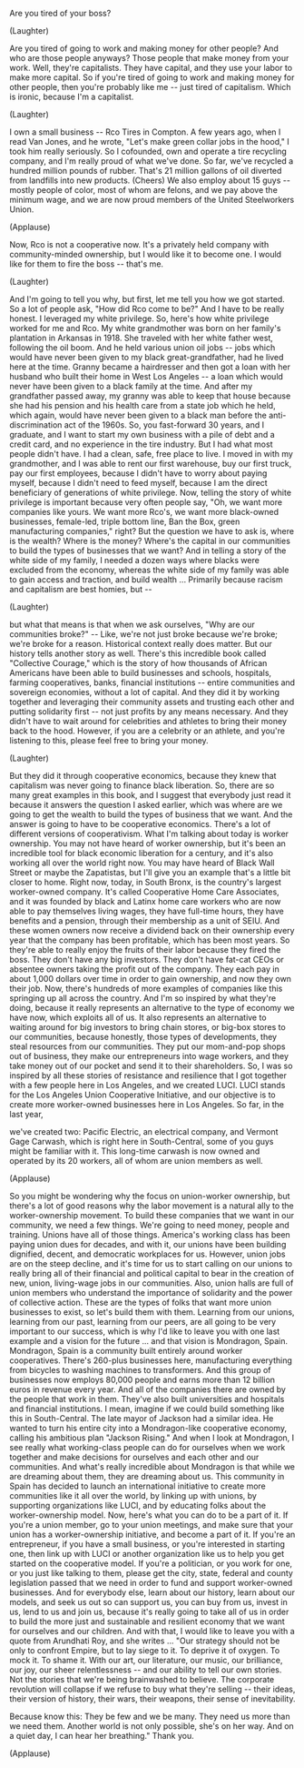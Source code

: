 
Are you tired of your boss?

(Laughter)

Are you tired of going to work
and making money for other people?
And who are those people anyways?
Those people that make
money from your work.
Well, they&#39;re capitalists.
They have capital,
and they use your labor
to make more capital.
So if you&#39;re tired of going to work
and making money for other people,
then you&#39;re probably like me --
just tired of capitalism.
Which is ironic, because I&#39;m a capitalist.

(Laughter)

I own a small business --
Rco Tires in Compton.
A few years ago, when I read Van Jones,
and he wrote, &quot;Let&#39;s make
green collar jobs in the hood,&quot;
I took him really seriously.
So I cofounded, own and operate
a tire recycling company,
and I&#39;m really proud of what we&#39;ve done.
So far, we&#39;ve recycled
a hundred million pounds of rubber.
That&#39;s 21 million gallons of oil
diverted from landfills
into new products.
(Cheers)
We also employ about 15 guys --
mostly people of color,
most of whom are felons,
and we pay above the minimum wage,
and we are now proud members
of the United Steelworkers Union.

(Applause)

Now, Rco is not a cooperative now.
It&#39;s a privately held company
with community-minded ownership,
but I would like it to become one.
I would like for them to fire the boss --
that&#39;s me.

(Laughter)

And I&#39;m going to tell you why,
but first, let me tell you
how we got started.
So a lot of people ask,
&quot;How did Rco come to be?&quot;
And I have to be really honest.
I leveraged my white privilege.
So, here&#39;s how white privilege
worked for me and Rco.
My white grandmother
was born on her family&#39;s plantation
in Arkansas in 1918.
She traveled with her white father west,
following the oil boom.
And he held various union oil jobs --
jobs which would have never been given
to my black great-grandfather,
had he lived here at the time.
Granny became a hairdresser
and then got a loan with her husband
who built their home
in West Los Angeles --
a loan which would never have been
given to a black family at the time.
And after my grandfather passed away,
my granny was able to keep that house
because she had his pension
and his health care
from a state job which he held,
which again, would have never been
given to a black man
before the anti-discrimination
act of the 1960s.
So, you fast-forward 30 years,
and I graduate,
and I want to start my own business
with a pile of debt and a credit card,
and no experience in the tire industry.
But I had what most people didn&#39;t have.
I had a clean, safe, free place to live.
I moved in with my grandmother,
and I was able to rent
our first warehouse,
buy our first truck,
pay our first employees,
because I didn&#39;t have to worry
about paying myself,
because I didn&#39;t need to feed myself,
because I am the direct beneficiary
of generations of white privilege.
Now, telling the story
of white privilege is important
because very often people say,
&quot;Oh, we want more companies like yours.
We want more Rco&#39;s,
we want more black-owned businesses,
female-led, triple bottom line,
Ban the Box,
green manufacturing companies,&quot; right?
But the question we have to ask is,
where is the wealth?
Where is the money?
Where&#39;s the capital in our communities
to build the types
of businesses that we want?
And in telling a story
of the white side of my family,
I needed a dozen ways
where blacks were excluded
from the economy,
whereas the white side of my family
was able to gain access and traction,
and build wealth ...
Primarily because racism
and capitalism are best homies, but --

(Laughter)

but what that means
is that when we ask ourselves,
&quot;Why are our communities broke?&quot; --
Like, we&#39;re not just broke
because we&#39;re broke;
we&#39;re broke for a reason.
Historical context really does matter.
But our history
tells another story as well.
There&#39;s this incredible book
called &quot;Collective Courage,&quot;
which is the story of how
thousands of African Americans
have been able to build
businesses and schools,
hospitals, farming cooperatives,
banks, financial institutions --
entire communities
and sovereign economies,
without a lot of capital.
And they did it by working together
and leveraging their community assets
and trusting each other
and putting solidarity first --
not just profits by any means necessary.
And they didn&#39;t have to wait around
for celebrities and athletes
to bring their money back to the hood.
However, if you are
a celebrity or an athlete,
and you&#39;re listening to this,
please feel free to bring your money.

(Laughter)

But they did it
through cooperative economics,
because they knew
that capitalism was never
going to finance black liberation.
So, there are so many great
examples in this book,
and I suggest that everybody just read it
because it answers
the question I asked earlier,
which was where are we going
to get the wealth
to build the types
of business that we want.
And the answer is going to have
to be cooperative economics.
There&#39;s a lot of different
versions of cooperativism.
What I&#39;m talking about today
is worker ownership.
You may not have heard
of worker ownership,
but it&#39;s been an incredible tool
for black economic liberation
for a century,
and it&#39;s also working
all over the world right now.
You may have heard of Black Wall Street
or maybe the Zapatistas,
but I&#39;ll give you an example
that&#39;s a little bit closer to home.
Right now, today, in South Bronx,
is the country&#39;s largest
worker-owned company.
It&#39;s called Cooperative
Home Care Associates,
and it was founded by black
and Latinx home care workers
who are now able
to pay themselves living wages,
they have full-time hours,
they have benefits and a pension,
through their membership
as a unit of SEIU.
And these women owners now receive
a dividend back on their ownership
every year that the company
has been profitable,
which has been most years.
So they&#39;re able to really enjoy
the fruits of their labor
because they fired the boss.
They don&#39;t have any big investors.
They don&#39;t have fat-cat CEOs
or absentee owners taking
the profit out of the company.
They each pay in
about 1,000 dollars over time
in order to gain ownership,
and now they own their job.
Now, there&#39;s hundreds of more examples
of companies like this
springing up all across the country.
And I&#39;m so inspired by what they&#39;re doing,
because it really represents
an alternative
to the type of economy we have now,
which exploits all of us.
It also represents an alternative
to waiting around for big investors
to bring chain stores,
or big-box stores to our communities,
because honestly,
those types of developments,
they steal resources from our communities.
They put our mom-and-pop shops
out of business,
they make our entrepreneurs
into wage workers,
and they take money out of our pocket
and send it to their shareholders.
So, I was so inspired by all these stories
of resistance and resilience
that I got together with a few people
here in Los Angeles,
and we created LUCI.
LUCI stands for the Los Angeles
Union Cooperative Initiative,
and our objective is to create
more worker-owned businesses
here in Los Angeles.
So far, in the last year,

we&#39;ve created two:
Pacific Electric, an electrical company,
and Vermont Gage Carwash,
which is right here in South-Central,
some of you guys
might be familiar with it.
This long-time carwash is now owned
and operated by its 20 workers,
all of whom are union members as well.

(Applause)

So you might be wondering
why the focus on union-worker ownership,
but there&#39;s a lot of good reasons
why the labor movement is a natural ally
to the worker-ownership movement.
To build these companies
that we want in our community,
we need a few things.
We&#39;re going to need money,
people and training.
Unions have all of those things.
America&#39;s working class has been
paying union dues for decades,
and with it, our unions have been building
dignified, decent,
and democratic workplaces for us.
However, union jobs
are on the steep decline,
and it&#39;s time for us to start
calling on our unions
to really bring all of their financial
and political capital
to bear in the creation of new,
union, living-wage jobs
in our communities.
Also, union halls
are full of union members
who understand
the importance of solidarity
and the power of collective action.
These are the types of folks that want
more union businesses to exist,
so let&#39;s build them with them.
Learning from our unions,
learning from our past,
learning from our peers,
are all going to be very
important to our success,
which is why I&#39;d like to leave you
with one last example
and a vision for the future ...
and that vision is Mondragon, Spain.
Mondragon, Spain is a community
built entirely around worker cooperatives.
There&#39;s 260-plus businesses here,
manufacturing everything from bicycles
to washing machines to transformers.
And this group of businesses
now employs 80,000 people
and earns more than 12 billion euros
in revenue every year.
And all of the companies there
are owned by the people that work in them.
They&#39;ve also built universities
and hospitals and financial institutions.
I mean, imagine if we could build
something like this in South-Central.
The late mayor of Jackson
had a similar idea.
He wanted to turn his entire city
into a Mondragon-like cooperative economy,
calling his ambitious plan
&quot;Jackson Rising.&quot;
And when I look at Mondragon,
I see really what working-class people
can do for ourselves
when we work together
and make decisions
for ourselves and each other
and our communities.
And what&#39;s really incredible
about Mondragon
is that while we are dreaming about them,
they are dreaming about us.
This community in Spain has decided
to launch an international initiative
to create more communities
like it all over the world,
by linking up with unions,
by supporting organizations like LUCI,
and by educating folks
about the worker-ownership model.
Now, here&#39;s what you can do
to be a part of it.
If you&#39;re a union member,
go to your union meetings,
and make sure that your union
has a worker-ownership initiative,
and become a part of it.
If you&#39;re an entrepreneur,
if you have a small business,
or you&#39;re interested in starting one,
then link up with LUCI
or another organization like us
to help you get started
on the cooperative model.
If you&#39;re a politician,
or you work for one,
or you just like talking to them,
please get the city, state, federal
and county legislation passed
that we need in order to fund
and support worker-owned businesses.
And for everybody else,
learn about our history,
learn about our models,
and seek us out so can support us,
you can buy from us, invest in us,
lend to us and join us,
because it&#39;s really
going to take all of us
in order to build the more just
and sustainable and resilient economy
that we want for ourselves
and our children.
And with that,
I would like to leave you
with a quote from Arundhati Roy,
and she writes ...
&quot;Our strategy should not be only
to confront Empire,
but to lay siege to it.
To deprive it of oxygen.
To mock it.
To shame it.
With our art,
our literature,
our music,
our brilliance,
our joy,
our sheer relentlessness --
and our ability to tell our own stories.
Not the stories that we&#39;re being
brainwashed to believe.
The corporate revolution will collapse
if we refuse to buy
what they&#39;re selling --
their ideas,
their version of history,
their wars,
their weapons,
their sense of inevitability.

Because know this:
They be few and we be many.
They need us more than we need them.
Another world is not only possible,
she&#39;s on her way.
And on a quiet day,
I can hear her breathing.&quot;
Thank you.

(Applause)


